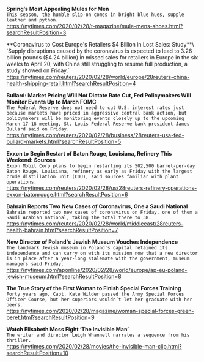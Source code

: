 **Spring’s Most Appealing Mules for Men**\
`This season, the humble slip-on comes in bright blue hues, supple leather and python.`\
https://nytimes.com/2020/02/28/t-magazine/mule-mens-shoes.html?searchResultPosition=3

**Coronavirus to Cost Europe's Retailers $4 Billion in Lost Sales: Study**\
`Supply disruptions caused by the coronavirus is expected to lead to 3.26 billion pounds ($4.24 billion) in missed sales for retailers in Europe in the six weeks to April 20, with China still struggling to resume full production, a study showed on Friday.`\
https://nytimes.com/reuters/2020/02/28/world/europe/28reuters-china-health-shipping-retail.html?searchResultPosition=4

**Bullard: Market Pricing Will Not Dictate Rate Cut, Fed Policymakers Will Monitor Events Up to March FOMC**\
`The Federal Reserve does not need to cut U.S. interest rates just because markets have priced in aggressive central bank action, but policymakers will be monitoring events closely up to the upcoming March 17-18 meeting, St. Louis Federal Reserve bank president James Bullard said on Friday.`\
https://nytimes.com/reuters/2020/02/28/business/28reuters-usa-fed-bullard-markets.html?searchResultPosition=5

**Exxon to Begin Restart of Baton Rouge, Louisiana, Refinery This Weekend: Sources**\
`Exxon Mobil Corp plans to begin restarting its 502,500 barrel-per-day Baton Rouge, Louisiana, refinery as early as Friday with the largest crude distillation unit (CDU), said sources familiar with plant operations.`\
https://nytimes.com/reuters/2020/02/28/us/28reuters-refinery-operations-exxon-batonrouge.html?searchResultPosition=6

**Bahrain Reports Two New Cases of Coronavirus, One a Saudi National**\
`Bahrain reported two new cases of coronavirus on Friday, one of them a Saudi Arabian national, taking the total there to 38.`\
https://nytimes.com/reuters/2020/02/28/world/middleeast/28reuters-health-bahrain.html?searchResultPosition=7

**New Director of Poland's Jewish Museum Vouches Independence**\
`The landmark Jewish museum in Poland's capital retained its independence and can carry on with its mission now that a new director is in place after a year-long stalemate with the government, museum managers said Friday.`\
https://nytimes.com/aponline/2020/02/28/world/europe/ap-eu-poland-jewish-museum.html?searchResultPosition=8

**The True Story of the First Woman to Finish Special Forces Training**\
`Forty years ago, Capt. Kate Wilder passed the Army Special Forces Officer Course, but her superiors wouldn’t let her graduate with her peers.`\
https://nytimes.com/2020/02/28/magazine/woman-special-forces-green-beret.html?searchResultPosition=9

**Watch Elisabeth Moss Fight ‘The Invisible Man’**\
`The writer and director Leigh Whannell narrates a sequence from his thriller.`\
https://nytimes.com/2020/02/28/movies/the-invisible-man-clip.html?searchResultPosition=10

